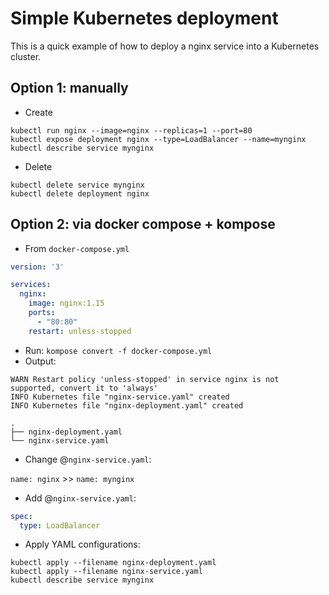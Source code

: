 # Simple Kubernetes deployment

This is a quick example of how to deploy a nginx service into a Kubernetes cluster.

## Option 1: manually

* Create

```shell
kubectl run nginx --image=nginx --replicas=1 --port=80
kubectl expose deployment nginx --type=LoadBalancer --name=mynginx
kubectl describe service mynginx
```

* Delete

```shell
kubectl delete service mynginx
kubectl delete deployment nginx
```

## Option 2: via docker compose + kompose

* From `docker-compose.yml`

```yaml
version: '3'

services:
  nginx:
    image: nginx:1.15
    ports:
      - "80:80"
    restart: unless-stopped
```

* Run: `kompose convert -f docker-compose.yml`
* Output: 

```
WARN Restart policy 'unless-stopped' in service nginx is not supported, convert it to 'always' 
INFO Kubernetes file "nginx-service.yaml" created 
INFO Kubernetes file "nginx-deployment.yaml" created
```

```
.
├── nginx-deployment.yaml
└── nginx-service.yaml

```

* Change @`nginx-service.yaml`:

`name: nginx` >> `name: mynginx`

* Add @`nginx-service.yaml`:

```yaml
spec:
  type: LoadBalancer
```

* Apply YAML configurations:

```shell
kubectl apply --filename nginx-deployment.yaml
kubectl apply --filename nginx-service.yaml
kubectl describe service mynginx
```